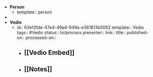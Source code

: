 - **Person**
	- template:: person
-
- **Vedio**
	- id:: 63e12fde-47e4-49a4-949a-e361813b5092
	  template:: Vedio
	  tags:: #Vedio 
	  status:: to/process
	  presenter:: <Person>
	  link:: 
	  title:: 
	  published-on:: 
	  processed-on::
		- [[Vedio Embed]]
			-
		- [[Notes]]
			-